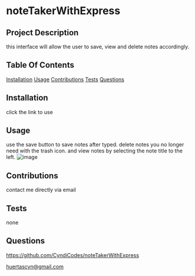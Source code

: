 # noteTakerWithExpress

 ## Project Description
  this interface will allow the user to save, view and delete notes accordingly. 

 ## Table Of Contents
  [Installation](#installation)
  [Usage](#usage)
  [Contributions](#contributions)
  [Tests](#tests)
  [Questions](#questions)
  
 ## Installation
  click the link to use 

 ## Usage
  use the save button to save notes after typed. delete notes you no longer need with the trash icon. and view notes by selecting the note title to the left.
![image](https://github.com/CyndiCodes/noteTakerWithExpress/assets/135991739/f96dcaff-6f97-472a-8f80-fc9df933c888)

 ## Contributions
  contact me directly via email
 
 ## Tests
  none
 
 ## Questions
 
 https://github.com/CyndiCodes/noteTakerWithExpress

 [huertascyn@gmail.com](huertascyn@gmail.com)

  
  
